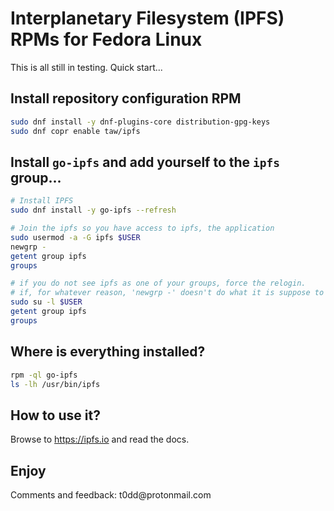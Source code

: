 # Interplanetary Filesystem (IPFS) RPMs for Fedora Linux

This is all still in testing. Quick start...

## Install repository configuration RPM
```sh
sudo dnf install -y dnf-plugins-core distribution-gpg-keys
sudo dnf copr enable taw/ipfs
```
<!--
```sh
# Install Todd's public GPG key and the toddpkgs-ipfs-repo package
sudo rpm --import https://keybase.io/toddwarner/key.asc
sudo dnf install -y https://raw.githubusercontent.com/taw00/ipfs-rpm/master/toddpkgs-ipfs-repo.noarch.rpm
```
-->

<!-- switching to one repository. I think, so commenting this out.
## Turn on test repo

Right now we only have test RPMs. So, if you are brave...
```sh
# Flip the enabled repository from stable to testing
sudo dnf config-manager --set-disabled ipfs-stable
sudo dnf config-manager --set-enabled ipfs-testing
sudo dnf list | grep ipfs
```
-->

## Install `go-ipfs` and add yourself to the `ipfs` group...

```sh
# Install IPFS
sudo dnf install -y go-ipfs --refresh
```
```sh
# Join the ipfs so you have access to ipfs, the application
sudo usermod -a -G ipfs $USER
newgrp -
getent group ipfs
groups

# if you do not see ipfs as one of your groups, force the relogin.
# if, for whatever reason, 'newgrp -' doesn't do what it is suppose to do
sudo su -l $USER
getent group ipfs
groups
```

## Where is everything installed?
```sh
rpm -ql go-ipfs
ls -lh /usr/bin/ipfs
```

## How to use it?

Browse to <https://ipfs.io> and read the docs.

## Enjoy

Comments and feedback: t0dd\@protonmail\.com
